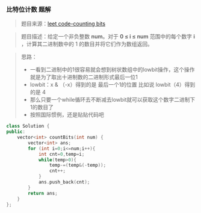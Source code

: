 ###                                        比特位计数      题解

>  题目来源：[leet code-counting bits](https://leetcode-cn.com/problems/counting-bits/description/)                                                                                   



> 题目描述：给定一个非负整数 **num**。对于 **0 ≤ i ≤ num** 范围中的每个数字 **i** ，计算其二进制数中的 1 的数目并将它们作为数组返回。



> 思路：
>
> - 一看到二进制中的1很容易就会想到树状数组中的lowbit操作，这个操作就是为了取出十进制数的二进制形式最后一位1
> - lowbit：x & （-x）得到的是 最后一个1的位置 比如说 lowbit（4）得到的是 4
> - 那么只要一个while循环去不断减去lowbit就可以获取这个数字二进制下1的数目了
> - 按照国际惯例，还是贴贴代码吧



```c++
class Solution {
public:
    vector<int> countBits(int num) {
        vector<int> ans;
        for (int i=0;i<=num;i++){
            int cnt=0,temp=i;
            while(temp>0){
                temp-=(temp&(-temp));
                cnt++;
            }
            ans.push_back(cnt);
        }
        return ans;
    }
};
```

